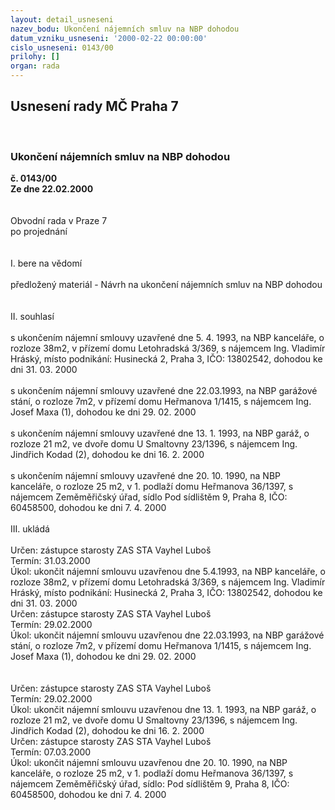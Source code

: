 ```yaml
---
layout: detail_usneseni
nazev_bodu: Ukončení nájemních smluv na NBP dohodou
datum_vzniku_usneseni: '2000-02-22 00:00:00'
cislo_usneseni: 0143/00
prilohy: []
organ: rada
---
```

<div id="ucUsn_pList" class="usn">
	<span><h2>Usnesení rady MČ Praha 7 </h2>
<br></span><div class="standBody">
<span><h3>Ukončení nájemních smluv na NBP dohodou</h3></span><div class="center">
		<strong>č. 0143/00</strong><br>
	</div>
<div class="center">
		<strong>Ze dne 22.02.2000</strong><br><br>
	</div>
<br>Obvodní rada v Praze 7<br>po projednání<br><br><br>I.	bere na vědomí<br><br> předložený materiál - Návrh na ukončení nájemních smluv na NBP dohodou<br><br><br>II.	souhlasí <br><br>s ukončením nájemní smlouvy uzavřené dne 5. 4. 1993, na NBP kanceláře, o rozloze 38m2, v přízemí domu Letohradská 3/369, s nájemcem Ing. Vladimír Hráský, místo podnikání: Husinecká 2, Praha 3, IČO: 13802542, dohodou ke dni 31. 03. 2000 <br><br>s ukončením nájemní smlouvy uzavřené dne 22.03.1993, na NBP garážové stání, o rozloze 7m2, v přízemí domu Heřmanova 1/1415, s nájemcem Ing. Josef Maxa (1), dohodou ke dni 29. 02. 2000<br><br>s ukončením nájemní smlouvy uzavřené dne 13. 1. 1993, na NBP garáž, o rozloze 21 m2, ve dvoře domu U Smaltovny 23/1396, s nájemcem Ing. Jindřich Kodad (2), dohodou ke dni 16. 2. 2000<br><br>s ukončením nájemní smlouvy uzavřené dne 20. 10. 1990, na NBP kanceláře, o rozloze 25 m2, v 1. podlaží domu Heřmanova 36/1397, s nájemcem Zeměměřičský úřad, sídlo Pod sídlištěm 9, Praha 8, IČO: 60458500, dohodou ke dni 7. 4. 2000<br><br>III.	ukládá <br><br> Určen:	zástupce starosty	ZAS STA  Vayhel Luboš<br>Termín: 31.03.2000<br>Úkol:	ukončit nájemní smlouvu uzavřenou dne 5.4.1993, na NBP kanceláře, o rozloze 38m2, v přízemí domu Letohradská 3/369, s nájemcem Ing. Vladimír Hráský, místo podnikání: Husinecká 2, Praha 3, IČO: 13802542, dohodou ke dni 31. 03. 2000 <br>  Určen:	zástupce starosty	ZAS STA Vayhel Luboš<br>Termín: 29.02.2000<br>Úkol:	ukončit nájemní smlouvu uzavřenou dne 22.03.1993, na NBP garážové stání, o rozloze 7m2, v přízemí domu Heřmanova 1/1415, s nájemcem Ing. Josef Maxa (1), dohodou ke dni 29. 02. 2000<br> <br><br> Určen:	zástupce starosty	ZAS STA Vayhel Luboš<br>Termín: 29.02.2000<br>Úkol:	ukončit nájemní smlouvu uzavřenou dne 13. 1. 1993, na NBP garáž, o rozloze 21 m2, ve dvoře domu U Smaltovny 23/1396, s nájemcem Ing. Jindřich Kodad (2), dohodou ke dni 16. 2. 2000<br>  Určen:	zástupce starosty	ZAS STA Vayhel Luboš<br>Termín: 07.03.2000<br>Úkol:	ukončit nájemní smlouvu uzavřenou dne 20. 10. 1990, na NBP kanceláře, o rozloze 25 m2, v 1. podlaží domu Heřmanova 36/1397, s nájemcem Zeměměřičský úřad, sídlo: Pod sídlištěm 9, Praha 8, IČO: 60458500, dohodou ke dni 7. 4. 2000<br>
</div>
</div>